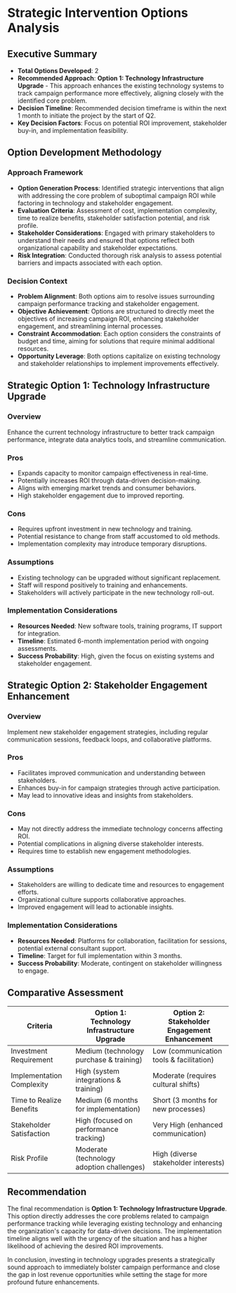 # Strategic Intervention Options Analysis

## Executive Summary
- **Total Options Developed**: 2
- **Recommended Approach**: **Option 1: Technology Infrastructure Upgrade** - This approach enhances the existing technology systems to track campaign performance more effectively, aligning closely with the identified core problem.
- **Decision Timeline**: Recommended decision timeframe is within the next 1 month to initiate the project by the start of Q2.
- **Key Decision Factors**: Focus on potential ROI improvement, stakeholder buy-in, and implementation feasibility.

## Option Development Methodology
### Approach Framework
- **Option Generation Process**: Identified strategic interventions that align with addressing the core problem of suboptimal campaign ROI while factoring in technology and stakeholder engagement.
- **Evaluation Criteria**: Assessment of cost, implementation complexity, time to realize benefits, stakeholder satisfaction potential, and risk profile.
- **Stakeholder Considerations**: Engaged with primary stakeholders to understand their needs and ensured that options reflect both organizational capability and stakeholder expectations.
- **Risk Integration**: Conducted thorough risk analysis to assess potential barriers and impacts associated with each option.

### Decision Context
- **Problem Alignment**: Both options aim to resolve issues surrounding campaign performance tracking and stakeholder engagement.
- **Objective Achievement**: Options are structured to directly meet the objectives of increasing campaign ROI, enhancing stakeholder engagement, and streamlining internal processes.
- **Constraint Accommodation**: Each option considers the constraints of budget and time, aiming for solutions that require minimal additional resources.
- **Opportunity Leverage**: Both options capitalize on existing technology and stakeholder relationships to implement improvements effectively.

## Strategic Option 1: Technology Infrastructure Upgrade
### Overview
Enhance the current technology infrastructure to better track campaign performance, integrate data analytics tools, and streamline communication.

### Pros
- Expands capacity to monitor campaign effectiveness in real-time.
- Potentially increases ROI through data-driven decision-making.
- Aligns with emerging market trends and consumer behaviors.
- High stakeholder engagement due to improved reporting.

### Cons
- Requires upfront investment in new technology and training.
- Potential resistance to change from staff accustomed to old methods.
- Implementation complexity may introduce temporary disruptions.

### Assumptions
- Existing technology can be upgraded without significant replacement.
- Staff will respond positively to training and enhancements.
- Stakeholders will actively participate in the new technology roll-out.

### Implementation Considerations
- **Resources Needed**: New software tools, training programs, IT support for integration.
- **Timeline**: Estimated 6-month implementation period with ongoing assessments.
- **Success Probability**: High, given the focus on existing systems and stakeholder engagement.

## Strategic Option 2: Stakeholder Engagement Enhancement
### Overview
Implement new stakeholder engagement strategies, including regular communication sessions, feedback loops, and collaborative platforms.

### Pros
- Facilitates improved communication and understanding between stakeholders.
- Enhances buy-in for campaign strategies through active participation.
- May lead to innovative ideas and insights from stakeholders.

### Cons
- May not directly address the immediate technology concerns affecting ROI.
- Potential complications in aligning diverse stakeholder interests.
- Requires time to establish new engagement methodologies.

### Assumptions
- Stakeholders are willing to dedicate time and resources to engagement efforts.
- Organizational culture supports collaborative approaches.
- Improved engagement will lead to actionable insights.

### Implementation Considerations
- **Resources Needed**: Platforms for collaboration, facilitation for sessions, potential external consultant support.
- **Timeline**: Target for full implementation within 3 months.
- **Success Probability**: Moderate, contingent on stakeholder willingness to engage.

## Comparative Assessment

| Criteria                  | Option 1: Technology Infrastructure Upgrade | Option 2: Stakeholder Engagement Enhancement |
|---------------------------|---------------------------------------------|----------------------------------------------|
| Investment Requirement     | Medium (technology purchase & training)    | Low (communication tools & facilitation)    |
| Implementation Complexity  | High (system integrations & training)       | Moderate (requires cultural shifts)          |
| Time to Realize Benefits   | Medium (6 months for implementation)       | Short (3 months for new processes)          |
| Stakeholder Satisfaction    | High (focused on performance tracking)     | Very High (enhanced communication)           |
| Risk Profile               | Moderate (technology adoption challenges) | High (diverse stakeholder interests)         |

## Recommendation
The final recommendation is **Option 1: Technology Infrastructure Upgrade**. This option directly addresses the core problems related to campaign performance tracking while leveraging existing technology and enhancing the organization's capacity for data-driven decisions. The implementation timeline aligns well with the urgency of the situation and has a higher likelihood of achieving the desired ROI improvements. 

In conclusion, investing in technology upgrades presents a strategically sound approach to immediately bolster campaign performance and close the gap in lost revenue opportunities while setting the stage for more profound future enhancements.